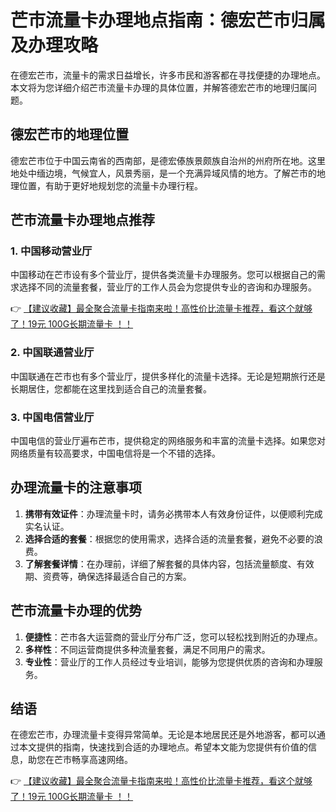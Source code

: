 # 芒市流量卡办理地点指南：德宏芒市归属及办理攻略

在德宏芒市，流量卡的需求日益增长，许多市民和游客都在寻找便捷的办理地点。本文将为您详细介绍芒市流量卡办理的具体位置，并解答德宏芒市的地理归属问题。

## 德宏芒市的地理位置

德宏芒市位于中国云南省的西南部，是德宏傣族景颇族自治州的州府所在地。这里地处中缅边境，气候宜人，风景秀丽，是一个充满异域风情的地方。了解芒市的地理位置，有助于更好地规划您的流量卡办理行程。

## 芒市流量卡办理地点推荐

### 1. 中国移动营业厅

中国移动在芒市设有多个营业厅，提供各类流量卡办理服务。您可以根据自己的需求选择不同的流量套餐，营业厅的工作人员会为您提供专业的咨询和办理服务。

👉 [【建议收藏】最全聚合流量卡指南来啦！高性价比流量卡推荐，看这个就够了！19元 100G长期流量卡 ！！](https://bit.ly/Liuliangka)

### 2. 中国联通营业厅

中国联通在芒市也有多个营业厅，提供多样化的流量卡选择。无论是短期旅行还是长期居住，您都能在这里找到适合自己的流量套餐。

### 3. 中国电信营业厅

中国电信的营业厅遍布芒市，提供稳定的网络服务和丰富的流量卡选择。如果您对网络质量有较高要求，中国电信将是一个不错的选择。

## 办理流量卡的注意事项

1. **携带有效证件**：办理流量卡时，请务必携带本人有效身份证件，以便顺利完成实名认证。
2. **选择合适的套餐**：根据您的使用需求，选择合适的流量套餐，避免不必要的浪费。
3. **了解套餐详情**：在办理前，详细了解套餐的具体内容，包括流量额度、有效期、资费等，确保选择最适合自己的方案。

## 芒市流量卡办理的优势

1. **便捷性**：芒市各大运营商的营业厅分布广泛，您可以轻松找到附近的办理点。
2. **多样性**：不同运营商提供多种流量套餐，满足不同用户的需求。
3. **专业性**：营业厅的工作人员经过专业培训，能够为您提供优质的咨询和办理服务。

## 结语

在德宏芒市，办理流量卡变得异常简单。无论是本地居民还是外地游客，都可以通过本文提供的指南，快速找到合适的办理地点。希望本文能为您提供有价值的信息，助您在芒市畅享高速网络。

👉 [【建议收藏】最全聚合流量卡指南来啦！高性价比流量卡推荐，看这个就够了！19元 100G长期流量卡 ！！](https://bit.ly/Liuliangka)